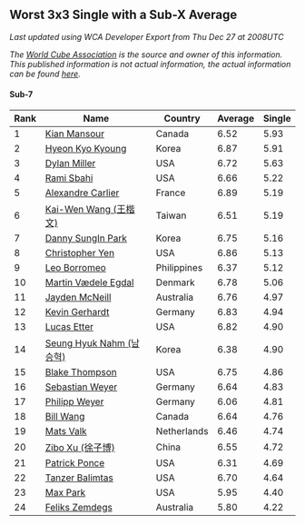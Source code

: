 ## Worst 3x3 Single with a Sub-X Average

*Last updated using WCA Developer Export from Thu Dec 27 at 2008UTC*

*The [World Cube Association](https://www.worldcubeassociation.org) is the source and owner of this information. This published information is not actual information, the actual information can be found [here](https://www.worldcubeassociation.org/results).*

#### Sub-7

|Rank|Name|Country|Average|Single|  
|--|--|--|--|--|  
|1|[Kian Mansour](https://www.worldcubeassociation.org/persons/2015MANS03)|Canada|6.52|5.93|  
|2|[Hyeon Kyo Kyoung](https://www.worldcubeassociation.org/persons/2013KYOU01)|Korea|6.87|5.91|  
|3|[Dylan Miller](https://www.worldcubeassociation.org/persons/2015MILL01)|USA|6.72|5.63|  
|4|[Rami Sbahi](https://www.worldcubeassociation.org/persons/2011SBAH01)|USA|6.66|5.22|  
|5|[Alexandre Carlier](https://www.worldcubeassociation.org/persons/2012CARL03)|France|6.89|5.19|  
|6|[Kai-Wen Wang (王楷文)](https://www.worldcubeassociation.org/persons/2015WANG09)|Taiwan|6.51|5.19|  
|7|[Danny SungIn Park](https://www.worldcubeassociation.org/persons/2015PARK13)|Korea|6.75|5.16|  
|8|[Christopher Yen](https://www.worldcubeassociation.org/persons/2016YENC01)|USA|6.86|5.13|  
|9|[Leo Borromeo](https://www.worldcubeassociation.org/persons/2015BORR01)|Philippines|6.37|5.12|  
|10|[Martin Vædele Egdal](https://www.worldcubeassociation.org/persons/2013EGDA02)|Denmark|6.78|5.06|  
|11|[Jayden McNeill](https://www.worldcubeassociation.org/persons/2012MCNE01)|Australia|6.76|4.97|  
|12|[Kevin Gerhardt](https://www.worldcubeassociation.org/persons/2013GERH01)|Germany|6.83|4.94|  
|13|[Lucas Etter](https://www.worldcubeassociation.org/persons/2011ETTE01)|USA|6.82|4.90|  
|14|[Seung Hyuk Nahm (남승혁)](https://www.worldcubeassociation.org/persons/2013NAHM01)|Korea|6.38|4.90|  
|15|[Blake Thompson](https://www.worldcubeassociation.org/persons/2010THOM03)|USA|6.75|4.86|  
|16|[Sebastian Weyer](https://www.worldcubeassociation.org/persons/2010WEYE02)|Germany|6.64|4.83|  
|17|[Philipp Weyer](https://www.worldcubeassociation.org/persons/2010WEYE01)|Germany|6.06|4.81|  
|18|[Bill Wang](https://www.worldcubeassociation.org/persons/2010WANG68)|Canada|6.64|4.76|  
|19|[Mats Valk](https://www.worldcubeassociation.org/persons/2007VALK01)|Netherlands|6.46|4.74|  
|20|[Zibo Xu (徐子博)](https://www.worldcubeassociation.org/persons/2014XUZI01)|China|6.55|4.72|  
|21|[Patrick Ponce](https://www.worldcubeassociation.org/persons/2012PONC02)|USA|6.31|4.69|  
|22|[Tanzer Balimtas](https://www.worldcubeassociation.org/persons/2013BALI01)|USA|6.70|4.64|  
|23|[Max Park](https://www.worldcubeassociation.org/persons/2012PARK03)|USA|5.95|4.40|  
|24|[Feliks Zemdegs](https://www.worldcubeassociation.org/persons/2009ZEMD01)|Australia|5.80|4.22|  
